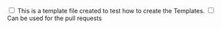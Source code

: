 <input type='checkbox' > This is a template file created to test how to create the Templates. </input>
<input type='checkbox' >  Can be used for the pull requests </input>
